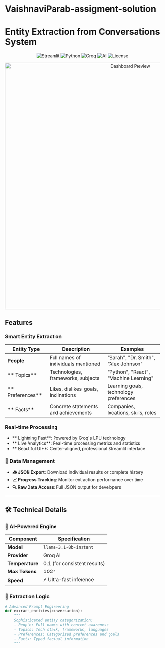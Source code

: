 # VaishnaviParab-assigment-solution
# Entity Extraction from Conversations System

<div align="center">

![Streamlit](https://img.shields.io/badge/Streamlit-FF4B4B?style=for-flat&logo=Streamlit&logoColor=white)
![Python](https://img.shields.io/badge/Python-3776AB?style=for-flat&logo=python&logoColor=white)
![Groq](https://img.shields.io/badge/Groq-00FF00?style=for-flat&logo=groq&logoColor=black)
![AI](https://img.shields.io/badge/AI-Powered-FF6B6B?style=for-flat)
![License](https://img.shields.io/badge/License-MIT-green?style=for-flat)





</div>

<div align="center">
  <img src="https://via.placeholder.com/800x400/4F46E5/FFFFFF?text=Entity+Extraction+System+Dashboard" alt="Dashboard Preview" width="800"/>
</div>

## Features

###  Smart Entity Extraction
| Entity Type | Description | Examples |
|-------------|-------------|----------|
| **People** | Full names of individuals mentioned | "Sarah", "Dr. Smith", "Alex Johnson" |
| ** Topics** | Technologies, frameworks, subjects | "Python", "React", "Machine Learning" |
| ** Preferences** | Likes, dislikes, goals, inclinations | Learning goals, technology preferences |
| ** Facts** | Concrete statements and achievements | Companies, locations, skills, roles |

### Real-time Processing
- ** Lightning Fast**: Powered by Groq's LPU technology
- ** Live Analytics**: Real-time processing metrics and statistics
- ** Beautiful UI**: Center-aligned, professional Streamlit interface

### 💾 Data Management
- **📥 JSON Export**: Download individual results or complete history
- **📈 Progress Tracking**: Monitor extraction performance over time
- **🔍 Raw Data Access**: Full JSON output for developers

---

## 🛠️ Technical Details

### 🤖 AI-Powered Engine

<div align="center">

| Component | Specification |
|-----------|---------------|
| **Model** | `llama-3.1-8b-instant` |
| **Provider** | Groq AI |
| **Temperature** | 0.1 (for consistent results) |
| **Max Tokens** | 1024 |
| **Speed** | ⚡ Ultra-fast inference |

</div>

### 🔧 Extraction Logic

```python
# Advanced Prompt Engineering
def extract_entities(conversation):
    """
    Sophisticated entity categorization:
    - People: Full names with context awareness
    - Topics: Tech stack, frameworks, languages
    - Preferences: Categorized preferences and goals
    - Facts: Typed factual information
    """
